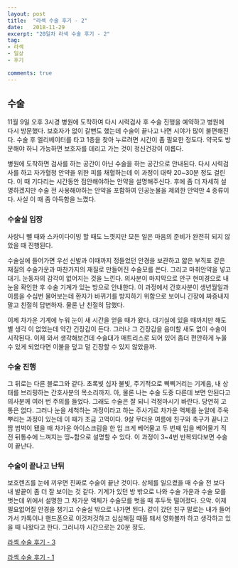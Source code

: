 ```yaml
---
layout: post
title:  "라섹 수술 후기 - 2"
date:   2018-11-29
excerpt: "20일차 라섹 수술 후기 - 2"
tag:
- 라섹 
- 일상
- 후기

comments: true
---
```


## 수술 

11월 9일 오후 3시경 병원에 도착하여 다시 시력검사 후 수술 진행을 예약하고 병원에 다시 방문했다. 보호자가 없이 갈뻔도 했는데 수술이 끝나고 나면 시야가 많이 불편해진다. 수술 후 엘리베이터를 타고 1층을 찾아 누르려면 시간이 좀 필요한 정도다. 약국도 방문해야 하니 가능하면 보호자를 데리고 가는 것이 정신건강이 이롭다.

병원에 도착하면 검사를 하는 공간이 아닌 수술을 하는 공간으로 안내된다. 다시 시력검사를 하고 자가혈청 안약을 위한 피를 채혈하는데 이 과정이 대략 20~30분 정도 걸린다. 이 때 기다리는 시간동안 점안해야하는 안약을 설명해주신다. 후에 좀 더 자세히 설명하겠지만 수술 전 사용해야하는 안약을 포함하여 인공눈물을 제외한 안약만 4 종류이다. 사실 이 때 좀 아득함을 느꼈다.


### 수술실 입장

사랑니 뺄 때와 스카이다이빙 할 때도 느꼇지만 모든 일은 마음의 준비가 완전히 되지 않았을 때 진행된다.

수술실에 들어가면 우선 신발과 이때까지 정들었던 안경을 보관하고 얇은 부직포 같은 재질의 수술가운과 마찬가지의 재질로 만들어진 수술모를 쓴다. 그리고 마취안약을 넣고 대기. 눈동자의 감각이 없어지는 것을 느낀다. 의사분이 마지막으로 안구 현미경으로 내 눈을 확인한 후 수술 기계가 있는 방으로 안내한다. 이 과정에서 간호사분이 생년월일과 이름을 수십번 물어보는데 환자가 바뀌기를 방지하기 위함으로 보이니 긴장에 짜증내지 말고 친절히 답변하자. 물론 난 친절히 답했다.

이제 차가운 기계에 누워 눈이 새 시간을 얻을 때가 왔다. 대기실에 있을 때까지만 해도 별 생각 이 없었는데 약간 긴장감이 든다. 그러나 그 긴장감을 음미할 새도 없이 수술이 시작된다. 이제 와서 생각해보건데 수술대가 매트리스로 되어 있어 좀더 편안하게 누울 수 있게 되었다면 이불을 덮고 덜 긴장할 수 있지 않았을까.


### 수술 진행

그 뒤로는 다른 블로그와 같다. 초록빛 십자 불빛, 주기적으로 삑삑거리는 기계음, 내 상태를 브리핑하는 간호사분의 목소리까지. 아, 물론 나는 수술 도중 다른데 보면 안된다고 의사분께 여러 번 주의를 들었다. 그래도 수술은 잘 되니 걱정마시기 바란다. 당연히 고통은 없다. 그러나 눈을 세척하는 과정이라고 하는 주사기로 차가운 액체를 눈알에 주욱 뿌리는 과정이 있는데 이 때가 조금 고역이다. 9살 무더운 여름에 친구와 축구가 끝나고 땀 범벅이 됐을 때 차가운 아이스크림을 한 입 크게 베어물고 두 번째 입을 베어물기 직전 뒤통수에 느껴지는 띵\~함으로 설명할 수 있다. 이 과정이 3~4번 반복되다보면 수술이 끝난다.


### 수술이 끝나고 난뒤

보호렌즈를 눈에 끼우면 진짜로 수술이 끝난 것이다. 상체를 일으켰을 때 수술 전 보다 내 발끝이 좀 더 잘 보이는 것 같다. 기계가 있던 방 밖으로 나와 수술 가운과 수술 모를 벗는데 위에서 설명한 그 차가운 액체가 수술모를 벗을 때 후두둑 떨어졌다. 으악. 이제 필요없어질 안경을 챙기고 수술실 밖으로 나가면 된다. 같이 갔던 친구 말로는 내가 들어가서 카톡이나 핸드폰으로 이것저것하고 심심해질 때쯤 돼서 영화볼까 하고 생각하고 있을 때 나왔다고 한다. 그러니까 시간으로는 20분 정도.

[라섹 수술 후기 - 3](https://git-snoop.github.io/lasek-review-3/)

[라섹 수술 후기 - 1](https://git-snoop.github.io/lasek-review-1/)
